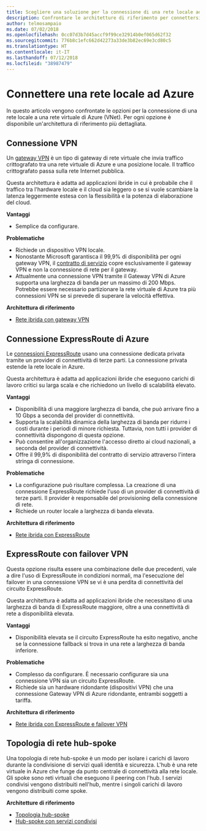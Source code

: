 ```yaml
---
title: Scegliere una soluzione per la connessione di una rete locale ad Azure.
description: Confrontare le architetture di riferimento per connettersi a una rete locale in Azure.
author: telmosampaio
ms.date: 07/02/2018
ms.openlocfilehash: 0cc07d3b7d45accf9f99ce32914b0ef065d62f32
ms.sourcegitcommit: 776b8c1efc662d42273a33de3b82ec69e3cd80c5
ms.translationtype: HT
ms.contentlocale: it-IT
ms.lasthandoff: 07/12/2018
ms.locfileid: "38987479"
---
```

# <a name="connect-an-on-premises-network-to-azure"></a>Connettere una rete locale ad Azure

In questo articolo vengono confrontate le opzioni per la connessione di una rete locale a una rete virtuale di Azure (VNet). Per ogni opzione è disponibile un'architettura di riferimento più dettagliata.

## <a name="vpn-connection"></a>Connessione VPN

Un [gateway VPN](/azure/vpn-gateway/vpn-gateway-about-vpngateways) è un tipo di gateway di rete virtuale che invia traffico crittografato tra una rete virtuale di Azure e una posizione locale. Il traffico crittografato passa sulla rete Internet pubblica.

Questa architettura è adatta ad applicazioni ibride in cui è probabile che il traffico tra l'hardware locale e il cloud sia leggero o se si vuole scambiare la latenza leggermente estesa con la flessibilità e la potenza di elaborazione del cloud.

**Vantaggi**

- Semplice da configurare.

**Problematiche**

- Richiede un dispositivo VPN locale.
- Nonostante Microsoft garantisca il 99,9% di disponibilità per ogni gateway VPN, il [contratto di servizio](https://azure.microsoft.com/support/legal/sla/vpn-gateway/) copre esclusivamente il gateway VPN e non la connessione di rete per il gateway.
- Attualmente una connessione VPN tramite il Gateway VPN di Azure supporta una larghezza di banda per un massimo di 200 Mbps. Potrebbe essere necessario partizionare la rete virtuale di Azure tra più connessioni VPN se si prevede di superare la velocità effettiva.

**Architettura di riferimento**

- [Rete ibrida con gateway VPN](./vpn.md)

## <a name="azure-expressroute-connection"></a>Connessione ExpressRoute di Azure

Le [connessioni ExpressRoute](/azure/expressroute/) usano una connessione dedicata privata tramite un provider di connettività di terze parti. La connessione privata estende la rete locale in Azure. 

Questa architettura è adatta ad applicazioni ibride che eseguono carichi di lavoro critici su larga scala e che richiedono un livello di scalabilità elevato. 

**Vantaggi**

- Disponibilità di una maggiore larghezza di banda, che può arrivare fino a 10 Gbps a seconda del provider di connettività.
- Supporta la scalabilità dinamica della larghezza di banda per ridurre i costi durante i periodi di minore richiesta. Tuttavia, non tutti i provider di connettività dispongono di questa opzione.
- Può consentire all'organizzazione l'accesso diretto ai cloud nazionali, a seconda del provider di connettività.
- Offre il 99,9% di disponibilità del contratto di servizio attraverso l'intera stringa di connessione.

**Problematiche**

- La configurazione può risultare complessa. La creazione di una connessione ExpressRoute richiede l'uso di un provider di connettività di terze parti. Il provider è responsabile del provisioning della connessione di rete.
- Richiede un router locale a larghezza di banda elevata.

**Architettura di riferimento**

- [Rete ibrida con ExpressRoute](./expressroute.md)

## <a name="expressroute-with-vpn-failover"></a>ExpressRoute con failover VPN

Questa opzione risulta essere una combinazione delle due precedenti, vale a dire l'uso di ExpressRoute in condizioni normali, ma l'esecuzione del failover in una connessione VPN se vi è una perdita di connettività del circuito ExpressRoute.

Questa architettura è adatta ad applicazioni ibride che necessitano di una larghezza di banda di ExpressRoute maggiore, oltre a una connettività di rete a disponibilità elevata. 

**Vantaggi**

- Disponibilità elevata se il circuito ExpressRoute ha esito negativo, anche se la connessione fallback si trova in una rete a larghezza di banda inferiore.

**Problematiche**

- Complesso da configurare. È necessario configurare sia una connessione VPN sia un circuito ExpressRoute.
- Richiede sia un hardware ridondante (dispositivi VPN) che una connessione Gateway VPN di Azure ridondante, entrambi soggetti a tariffa.

**Architettura di riferimento**

- [Rete ibrida con ExpressRoute e failover VPN](./expressroute-vpn-failover.md)


## <a name="hub-spoke-network-topology"></a>Topologia di rete hub-spoke

Una topologia di rete hub-spoke è un modo per isolare i carichi di lavoro durante la condivisione di servizi quali identità e sicurezza. L'hub è una rete virtuale in Azure che funge da punto centrale di connettività alla rete locale. Gli spoke sono reti virtuali che eseguono il peering con l'hub. I servizi condivisi vengono distribuiti nell'hub, mentre i singoli carichi di lavoro vengono distribuiti come spoke.


**Architetture di riferimento**

- [Topologia hub-spoke](./hub-spoke.md)
- [Hub-spoke con servizi condivisi](./shared-services.md)
